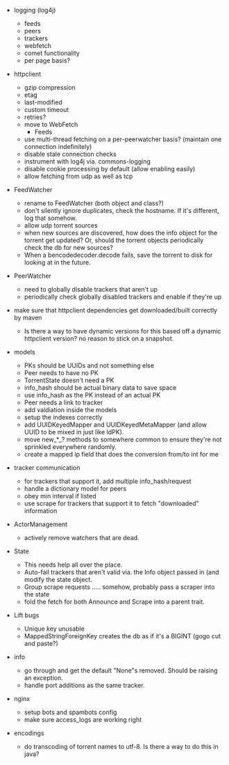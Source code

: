 - logging (log4j)
  - feeds
  - peers
  - trackers
  - webfetch
  - comet functionality
  - per page basis?

- httpclient
  - gzip compression
  - etag
  - last-modified
  - custom timeout
  - retries?
  - move to WebFetch
    - Feeds
  - use multi-thread fetching on a per-peerwatcher basis? (maintain one
    connection indefinitely)
  - disable stale connection checks
  - instrument with log4j via. commons-logging
  - disable cookie processing by default (allow enabling easily)
  - allow fetching from udp as well as tcp

- FeedWatcher
  - rename to FeedWatcher (both object and class?)
  - don't silently ignore duplicates, check the hostname. If it's different,
    log that somehow.
  - allow udp torrent sources
  - when new sources are discovered, how does the info object for the torrent
    get updated? Or, should the torrent objects periodically check the db for
    new sources?
  - When a bencodedecoder.decode fails, save the torrent to disk for looking
    at in the future.

- PeerWatcher
  - need to globally disable trackers that aren't up
  - periodically check globally disabled trackers and enable if they're up

- make sure that httpclient dependencies get downloaded/built correctly by maven
  - Is there a way to have dynamic versions for this based off a dynamic
    httpclient version? no reason to stick on a snapshot.

- models
  - PKs should be UUIDs and not something else
  - Peer needs to have no PK
  - TorrentState doesn't need a PK
  - info_hash should be actual binary data to save space
  - use info_hash as the PK instead of an actual PK
  - Peer needs a link to tracker
  - add valdiation inside the models
  - setup the indexes correctly
  - add UUIDKeyedMapper and UUIDKeyedMetaMapper (and allow UUID to be mixed in
    just like IdPK).
  - move new_*_? methods to somewhere common to ensure they're not sprinkled
    everywhere randomly.
  - create a mapped ip field that does the conversion from/to int for me

- tracker communication
  - for trackers that support it, add multiple info_hash/request
  - handle a dictionary model for peers
  - obey min interval if listed
  - use scrape for trackers that support it to fetch "downloaded" information

- ActorManagement
  - actively remove watchers that are dead.

- State
  - This needs help all over the place.
  - Auto-fail trackers that aren't valid via. the Info object passed in (and
    modify the state object.
  - Group scrape requests ..... somehow, probably pass a scraper into the state
  - fold the fetch for both Announce and Scrape into a parent trait.

- Lift bugs
  - Unique key unusable
  - MappedStringForeignKey creates the db as if it's a BIGINT
    (gogo cut and paste?)

- info
  - go through and get the default "None"s removed. Should be raising an
    exception.
  - handle port additions as the same tracker.

- nginx
  - setup bots and spambots config
  - make sure access_logs are working right

- encodings
  - do transcoding of torrent names to utf-8. Is there a way to do this in java?